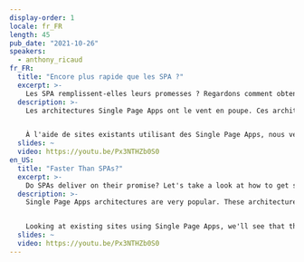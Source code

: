 ```yaml
---
display-order: 1
locale: fr_FR
length: 45
pub_date: "2021-10-26"
speakers:
  - anthony_ricaud
fr_FR:
  title: "Encore plus rapide que les SPA ?"
  excerpt: >-
    Les SPA remplissent-elles leurs promesses ? Regardons comment obtenir des interactions aussi riches sur des architectures multipages, sans avoir besoin de centaines Ko de JavaScript.
  description: >-
    Les architectures Single Page Apps ont le vent en poupe. Ces architectures sont pourtant connues pour ne pas délivrer des sites rapides à la première visite. En échange de ce démarrage lent, elles nous promettent des performances supérieures pour les interactions suivantes. Est-ce vraiment le cas ?


    À l'aide de sites existants utilisant des Single Page Apps, nous verrons que la promesse de la deuxième page hyper rapide n'est pas aussi simple qu'il n'y paraît. Puis, si l'on décide d'utiliser une architecture Multi Page Apps, comment coder les moments d'interactivité au sein d'un même écran ? Nous regarderons comment répondre aux interactions utilisateurs et charger du contenu dynamiquement sans avoir besoin de plusieurs centaines de Ko de JavaScript.
  slides: ~
  video: https://youtu.be/Px3NTHZb0S0
en_US:
  title: "Faster Than SPAs?"
  excerpt: >-
    Do SPAs deliver on their promise? Let's take a look at how to get such rich interactions on multipage architectures, without needing hundreds of KB of JavaScript.
  description: >-
    Single Page Apps architectures are very popular. These architectures are notorious for not delivering fast sites on the first visit. In exchange for this slow start, they promise superior performance for subsequent interactions. Is this really the case?


    Looking at existing sites using Single Page Apps, we'll see that the promise of the super fast second page is not as simple as it seems. Then, if we decide to go with a Multi Page Apps architecture, how do we code the moments of interactivity within the same screen? We will look at how to respond to user interaction and load content dynamically without needing several hundred KB of JavaScript.
  slides: ~
  video: https://youtu.be/Px3NTHZb0S0
---
```


